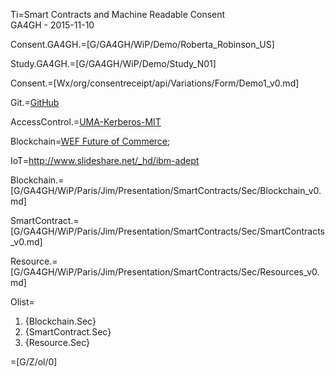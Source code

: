 Ti=Smart Contracts and Machine Readable Consent<br>GA4GH - 2015-11-10

Consent.GA4GH.=[G/GA4GH/WiP/Demo/Roberta_Robinson_US]

Study.GA4GH.=[G/GA4GH/WiP/Demo/Study_N01]

Consent.=[Wx/org/consentreceipt/api/Variations/Form/Demo1_v0.md]

Git.=<a href="http://github.com">GitHub</a>

AccessControl.=<a href="http://www.kerberos.org/">UMA-Kerberos-MIT</a>

Blockchain=<a href="http://www3.weforum.org/docs/WEF_The_future__of_financial_services.pdf">WEF Future of Commerce</a>; 

IoT=<a href="http://www.slideshare.net/_hd/ibm-adept">http://www.slideshare.net/_hd/ibm-adept</a>

Blockchain.=[G/GA4GH/WiP/Paris/Jim/Presentation/SmartContracts/Sec/Blockchain_v0.md]

SmartContract.=[G/GA4GH/WiP/Paris/Jim/Presentation/SmartContracts/Sec/SmartContracts_v0.md]

Resource.=[G/GA4GH/WiP/Paris/Jim/Presentation/SmartContracts/Sec/Resources_v0.md]

Olist=<ol><li>{Blockchain.Sec}<li>{SmartContract.Sec}<li>{Resource.Sec}</ol>

=[G/Z/ol/0]
